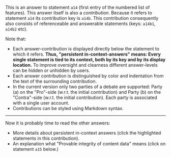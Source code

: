 This is an answer to statement `a14` (first entry of the numbered list of features). This answer itself is also a *contribution*. Because it refers to statement `a14` its contribution key is `a14b`. This contribution consequently also consists of referenceable and answerable statements (keys: `a14b1`, `a14b2` etc).

Note that:

- Each answer-contribution is displayed directly below the statement to which it refers. **Thus, "persistent in-context-answers" means: Every single statement is tied to its context, both by its key and by its display location.** To improve oversight and clearness different answer-levels can be hidden or unhidden by users.
- Each answer contribution is distinguished by color and indentation from the text of the surrounding contribution.
- In the current version only two parties of a debate are supported: Party (a) on the "Pro"-side (w.r.t. the initial contribution) and Party (b) on the "Contra"-side (w.r.t. the initial contribution). Each party is associated with a single user account.
- Contributions can be styled using Markdown syntax.

---

Now it is probably time to read the other answers:

- More details about persistent in-context answers (click the highlighted statements in this contribution).
- An explanation what "Provable integrity of content data" means (click on statement `a15` below.)